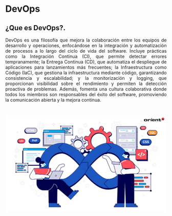 # DevOps

## ¿Que es DevOps?.
<p align="justify">
DevOps es una filosofía que mejora la colaboración entre los equipos de desarrollo y
operaciones, enfocándose en la integración y automatización de procesos a lo largo
del ciclo de vida del software. Incluye prácticas como la Integración Continua (CI),
que permite detectar errores tempranamente; la Entrega Continua (CD), que
automatiza el despliegue de aplicaciones para lanzamientos más frecuentes; la
Infraestructura como Código (IaC), que gestiona la infraestructura mediante código,
garantizando consistencia y escalabilidad; y la monitorización y logging, que
proporcionan visibilidad sobre el rendimiento y permiten la detección proactiva de
problemas. Además, fomenta una cultura colaborativa donde todos los miembros
son responsables del éxito del software, promoviendo la comunicación abierta y la
mejora continua.
  
#

![DevOps](./img/devops-pipeline.jpg)

